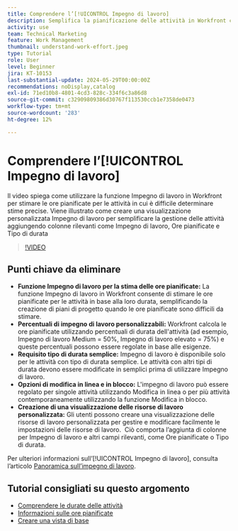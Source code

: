 ```yaml
---
title: Comprendere l’[!UICONTROL Impegno di lavoro]
description: Semplifica la pianificazione delle attività in Workfront con la funzione Impegno di lavoro, consentendo stime delle ore pianificate personalizzabili, modifica in linea e in blocco e viste personalizzate per una gestione efficiente del progetto.
activity: use
team: Technical Marketing
feature: Work Management
thumbnail: understand-work-effort.jpeg
type: Tutorial
role: User
level: Beginner
jira: KT-10153
last-substantial-update: 2024-05-29T00:00:00Z
recommendations: noDisplay,catalog
exl-id: 71ed10b8-4801-4cd3-828c-334f6c3a86d8
source-git-commit: c32909809386d30767f113530ccb1e7358de0473
workflow-type: tm+mt
source-wordcount: '283'
ht-degree: 12%

---
```


# Comprendere l’[!UICONTROL Impegno di lavoro]

Il video spiega come utilizzare la funzione Impegno di lavoro in Workfront per stimare le ore pianificate per le attività in cui è difficile determinare stime precise.
Viene illustrato come creare una visualizzazione personalizzata Impegno di lavoro per semplificare la gestione delle attività aggiungendo colonne rilevanti come Impegno di lavoro, Ore pianificate e Tipo di durata

>[!VIDEO](https://video.tv.adobe.com/v/3447407/?quality=12&learn=on&enablevpops&captions=ita)

## Punti chiave da eliminare

* **Funzione Impegno di lavoro per la stima delle ore pianificate:** La funzione Impegno di lavoro in Workfront consente di stimare le ore pianificate per le attività in base alla loro durata, semplificando la creazione di piani di progetto quando le ore pianificate sono difficili da stimare. &#x200B;
* **Percentuali di impegno di lavoro personalizzabili:** Workfront calcola le ore pianificate utilizzando percentuali di durata dell&#39;attività (ad esempio, Impegno di lavoro Medium = 50%, Impegno di lavoro elevato = 75%) e queste percentuali possono essere regolate in base alle esigenze. &#x200B;
* **Requisito tipo di durata semplice:** Impegno di lavoro è disponibile solo per le attività con tipo di durata semplice. &#x200B; Le attività con altri tipi di durata devono essere modificate in semplici prima di utilizzare Impegno di lavoro. &#x200B;
* **Opzioni di modifica in linea e in blocco:** L&#39;impegno di lavoro può essere regolato per singole attività utilizzando Modifica in linea o per più attività contemporaneamente utilizzando la funzione Modifica in blocco. &#x200B;
* **Creazione di una visualizzazione delle risorse di lavoro personalizzata:** Gli utenti possono creare una visualizzazione delle risorse di lavoro personalizzata per gestire e modificare facilmente le impostazioni delle risorse di lavoro. &#x200B; Ciò comporta l’aggiunta di colonne per Impegno di lavoro e altri campi rilevanti, come Ore pianificate o Tipo di durata. &#x200B;


Per ulteriori informazioni sull’[!UICONTROL Impegno di lavoro], consulta l’articolo [Panoramica sull’impegno di lavoro](https://experienceleague.adobe.com/docs/workfront/using/manage-work/tasks/task-information/work-effort.html?lang=it).


## Tutorial consigliati su questo argomento

* [Comprendere le durate delle attività](/help/manage-work/tasks/understand-task-durations.md)
* [Informazioni sulle ore pianificate](/help/manage-work/tasks/understand-planned-hours.md)
* [Creare una vista di base](/help/reporting/basic-reporting/create-a-basic-view.md)
